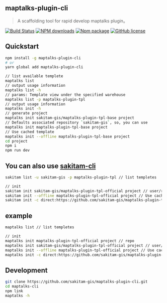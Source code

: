 ## maptalks-plugin-cli

> A scaffolding tool for rapid develop maptalks plugin。

[![Build Status](https://travis-ci.org/sakitam-gis/maptalks-plugin-cli.svg?branch=master)](https://www.travis-ci.org/sakitam-gis/maptalks-plugin-cli)
[![NPM downloads](https://img.shields.io/npm/dm/maptalks-plugin-cli.svg)](https://npmjs.org/package/maptalks-plugin-cli)
[![Npm package](https://img.shields.io/npm/v/maptalks-plugin-cli.svg)](https://www.npmjs.org/package/maptalks-plugin-cli)
[![GitHub license](https://img.shields.io/badge/license-MIT-blue.svg)](https://raw.githubusercontent.com/sakitam-gis/maptalks-plugin-cli/master/LICENSE)

## Quickstart

```bash
npm install -g maptalks-plugin-cli
# or
yarn global add maptalks-plugin-cli

// list available templete
maptalks list
// output usage information
maptalks list -h
// params: Template view under the specified warehouse
maptalks list -p maptalks-plugin-tpl
// output usage information
maptalks init -h
// generate project
maptalks init sakitam-gis/maptalks-plugin-tpl-base project
// Defaults associated repository `sakitam-gis`, so, you can use
maptalks init maptalks-plugin-tpl-base project
// Use cached template
maptalks init --offline maptalks-plugin-tpl-base project
cd project
npm i
npm run dev
```

## You can also use [sakitam-cli](https://github.com/sakitam-fdd/sakitam-cli)

```bash
sakitam list -u sakitam-gis -p maptalks-plugin-tpl // list templetes

// init
sakitam init sakitam-gis/maptalks-plugin-tpl-official project // user/repo
sakitam init --offline maptalks-plugin-tpl-official project // Use cached template
sakitam init -c direct:https://github.com/sakitam-gis/maptalks-plugin-tpl-official.git project // Use git clone ~ direct is important
```

## example

```bash
maptalks list // list templetes

// init
maptalks init maptalks-plugin-tpl-official project // repo
maptalks init sakitam-gis/maptalks-plugin-tpl-official project // user/repo
maptalks init --offline maptalks-plugin-tpl-official project // Use cached template
maptalks init -c direct:https://github.com/sakitam-gis/maptalks-plugin-tpl-official.git project // Use git clone ~ direct is important
```

## Development

```bash
git clone https://github.com/sakitam-gis/maptalks-plugin-cli.git
cd maptalks-cli
npm link
maptalks -h
```
